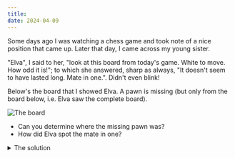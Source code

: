 ```yaml
---
title: 
date: 2024-04-09
---
```


Some days ago I was watching a chess game and took note of a nice position that came up. Later that day, I came across my young sister.

"Elva", I said to her, "look at this board from today's game. White to move. How odd it is!"; to which she answered, sharp as always, "It doesn't seem to have lasted long. Mate in one.". Didn't even blink!

Below's the board that I showed Elva. A pawn is missing (but only from the board below, i.e. Elva saw the complete board).

![The board](/blog/docs/assets/comosicion_ajedrez.png)

- Can you determine where the missing pawn was?
- How did Elva spot the mate in one?

<details>
<summary>The solution</summary>
The only possibility is for a white pawn to be on <code>d5</code> and to capture black's pawn on <code>d4</code> <em>en passant</em>. But how did Elva see that such a move was legal? Her only information was the full board and the fact that it came from a true game. Elva must have thought backwards to deduce that black's last move was a 2-square push of the e pawn. Let's then answer this question: <em>what was black's last move?</em>
<ul>
  <li>Clearly black didn't move the bishop.</li>
  <li>They neither moved the king as it would have previously been in a double check.</li>
  <li>The last move must have been <code>...e5</code>, <code>...exf6</code> or <code>...gxf6</code>. In the first case, only a 2-square push would have been possible (note white king's position). Now, the other two moves are impossible: a simple way to see this is that black has already captured exactly two white pieces, because there are 14 white pieces on the board. Moreover, those two captures were accomplished by the pawn on <code>a4</code>. Why? Well, of course that pawn of course must belong to the column <code>c</code> or some posterior one, so it has to have hopped at least twice diagonally. So the last piece to move can't have been the pawn on <code>f6</code>. The only possibility is a 2-square pawn push that allows for <em>en passant</em>.</li>
</ul>
</details>



